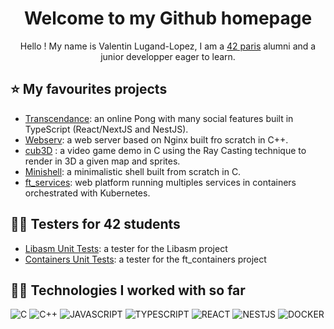 <div align="center">
  <h1>Welcome to my Github homepage</h1>

Hello ! My name is Valentin Lugand-Lopez, I am a [42 paris](https://42.fr/en/homepage/) alumni and a junior developper eager to learn.
</div>

## ⭐ My favourites projects

- [Transcendance](https://github.com/valentinllpz/Transcendence): an online Pong with many social features built in TypeScript (React/NextJS and NestJS).
- [Webserv](https://github.com/valentinllpz/Webserv): a web server based on Nginx built fro scratch in C++.
- [cub3D](https://github.com/valentinllpz/cub3d) : a video game demo in C using the Ray Casting technique to render in 3D a given map and sprites.
- [Minishell](https://github.com/valentinllpz/Transcendence): a minimalistic shell built from scratch in C.
- [ft_services](https://github.com/valentinllpz/ft_services): web platform running multiples services in containers orchestrated with Kubernetes.

## 🧑‍🎓 Testers for 42 students

- [Libasm Unit Tests](https://github.com/valentinllpz/Libasm_Unit_Tests): a tester for the Libasm project
- [Containers Unit Tests](https://github.com/valentinllpz/containers_unit_tests): a tester for the ft_containers project

## 👨‍💻 Technologies I worked with so far

![C](https://img.shields.io/badge/C-00599C?style=for-the-badge&logo=c&logoColor=white)
![C++](https://img.shields.io/badge/C%2B%2B-00599C?style=for-the-badge&logo=c%2B%2B&logoColor=white)
![JAVASCRIPT](https://img.shields.io/badge/JAVASCRIPT-F5DB18?style=for-the-badge&logo=javascript&logoColor=white)
![TYPESCRIPT](https://img.shields.io/badge/TYPESCRIPT-007ACC?style=for-the-badge&logo=typescript&logoColor=white)
![REACT](https://img.shields.io/badge/REACT-61DAFB?style=for-the-badge&logo=react&logoColor=white)
![NESTJS](https://img.shields.io/badge/NESTJS-CC013A?style=for-the-badge&logo=nestjs&logoColor=white)
![DOCKER](https://img.shields.io/badge/DOCKER-0DB7ED?style=for-the-badge&logo=docker&logoColor=white)

